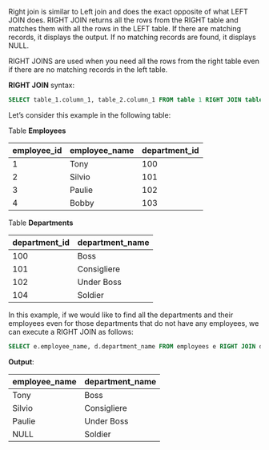 Right join is similar to Left join and does the exact opposite of what LEFT JOIN does. RIGHT JOIN returns all the rows from the RIGHT table and matches them with all the rows in the LEFT table. If there are matching records, it displays the output. If no matching records are found, it displays NULL.

 RIGHT JOINS are used when you need all the rows from the right table even if there are no matching records in the left table.

**RIGHT JOIN** syntax:
```sql
SELECT table_1.column_1, table_2.column_1 FROM table 1 RIGHT JOIN table 2 ON table_1.column_2 = table_2.column_2;
```
Let’s consider this example in the following table:

Table **Employees**

|  employee_id | employee_name | department_id |
|----------|----------|------|
| 1 | Tony | 100| 
| 2| Silvio | 101| 
| 3 | Paulie | 102 | 
| 4 | Bobby | 103 | 

Table **Departments**

|  department_id | department_name | 
|----------|----------|
| 100 | Boss | 
| 101| Consigliere | 
| 102| Under Boss | 
|104|Soldier|

In this example, if we would like to find all the departments and their employees even for those departments that do not have any employees, we can execute a RIGHT JOIN as follows:

```sql
SELECT e.employee_name, d.department_name FROM employees e RIGHT JOIN departments d ON e.department_id = d.department_id;
```

**Output**:

|  employee_name | department_name | 
|----------|----------|
| Tony | Boss | 
| Silvio| Consigliere | 
| Paulie| Under Boss | 
| NULL| Soldier|